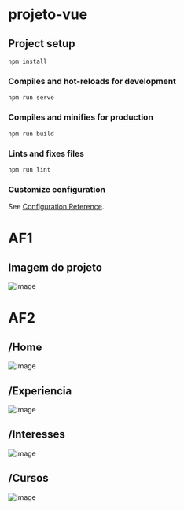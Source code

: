 # projeto-vue

## Project setup
```
npm install
```

### Compiles and hot-reloads for development
```
npm run serve
```

### Compiles and minifies for production
```
npm run build
```

### Lints and fixes files
```
npm run lint
```

### Customize configuration
See [Configuration Reference](https://cli.vuejs.org/config/).

# AF1
## Imagem do projeto
![image](https://user-images.githubusercontent.com/70613241/142274626-068a2260-eed2-4bc2-8ede-953fa501982a.png)

# AF2
## /Home
![image](https://user-images.githubusercontent.com/70613241/143783401-e09eb351-75b6-43ec-8638-13f47cc7c7df.png)

## /Experiencia
![image](https://user-images.githubusercontent.com/70613241/143783411-8f0c0119-dcbb-4d9a-81ff-9c17345744ba.png)

## /Interesses
![image](https://user-images.githubusercontent.com/70613241/143783424-99085eea-d5a8-4a26-9e7a-10cf50d0d1ef.png)

## /Cursos
![image](https://user-images.githubusercontent.com/70613241/143783434-31e220f3-e27d-4954-88bc-ec1e01ba342c.png)


